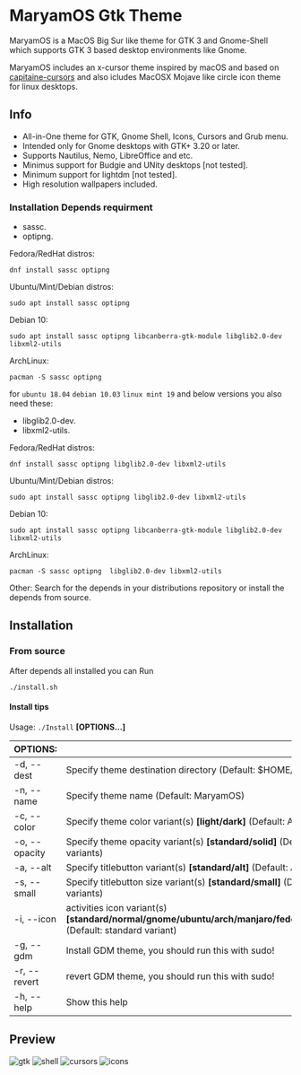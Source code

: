 MaryamOS Gtk Theme
======

MaryamOS is a MacOS Big Sur like theme for GTK 3 and Gnome-Shell which supports GTK 3 based desktop environments like Gnome.

MaryamOS includes an x-cursor theme inspired by macOS and
based on [capitaine-cursors](https://github.com/keeferrourke/capitaine-cursors) and also
icludes MacOSX Mojave like circle icon theme for linux desktops.

## Info

- All-in-One theme for GTK, Gnome Shell, Icons, Cursors and Grub menu.
- Intended only for Gnome desktops with GTK+ 3.20 or later.
- Supports Nautilus, Nemo, LibreOffice and etc.
- Minimus support for Budgie and UNity desktops [not tested].
- Minimum support for lightdm [not tested].
- High resolution wallpapers included.

### Installation Depends requirment

- sassc.
- optipng.

Fedora/RedHat distros:

    dnf install sassc optipng

Ubuntu/Mint/Debian distros:

    sudo apt install sassc optipng

Debian 10:

    sudo apt install sassc optipng libcanberra-gtk-module libglib2.0-dev libxml2-utils

ArchLinux:

    pacman -S sassc optipng

for `ubuntu 18.04` `debian 10.03` `linux mint 19` and below versions you also need these:

- libglib2.0-dev.
- libxml2-utils.

Fedora/RedHat distros:

    dnf install sassc optipng libglib2.0-dev libxml2-utils

Ubuntu/Mint/Debian distros:

    sudo apt install sassc optipng libglib2.0-dev libxml2-utils

Debian 10:

    sudo apt install sassc optipng libcanberra-gtk-module libglib2.0-dev libxml2-utils

ArchLinux:

    pacman -S sassc optipng  libglib2.0-dev libxml2-utils

Other:
Search for the depends in your distributions repository or install the depends from source.

## Installation

### From source

After depends all installed you can Run

    ./install.sh

#### Install tips

Usage:  `./Install`  **[OPTIONS...]**

|  OPTIONS:           | |
|:--------------------|:-------------|
|-d, --dest           | Specify theme destination directory (Default: $HOME/.themes)|
|-n, --name           | Specify theme name (Default: MaryamOS)|
|-c, --color          | Specify theme color variant(s) **[light/dark]** (Default: All variants)|
|-o, --opacity        | Specify theme opacity variant(s) **[standard/solid]** (Default: All variants)|
|-a, --alt            | Specify titlebutton variant(s) **[standard/alt]** (Default: All variants)|
|-s, --small          | Specify titlebutton size variant(s) **[standard/small]** (Default: standard variants)|
|-i, --icon           | activities icon variant(s) **[standard/normal/gnome/ubuntu/arch/manjaro/fedora/debian/void]** (Default: standard variant)|
|-g, --gdm            | Install GDM theme, you should run this with sudo!|
|-r, --revert         | revert GDM theme, you should run this with sudo!|
|-h, --help           | Show this help|

## Preview

![gtk](preview-gtk.png)
![shell](preview-shell.png)
![cursors](preview-cursors.png)
![icons](preview-icons.png)
